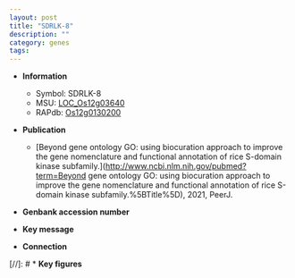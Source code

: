 ```yaml
---
layout: post
title: "SDRLK-8"
description: ""
category: genes
tags: 
---
```


* **Information**  
    + Symbol: SDRLK-8  
    + MSU: [LOC_Os12g03640](http://rice.uga.edu/cgi-bin/ORF_infopage.cgi?orf=LOC_Os12g03640)  
    + RAPdb: [Os12g0130200](https://rapdb.dna.affrc.go.jp/locus/?name=Os12g0130200)  

* **Publication**  
    + [Beyond gene ontology GO: using biocuration approach to improve the gene nomenclature and functional annotation of rice S-domain kinase subfamily.](http://www.ncbi.nlm.nih.gov/pubmed?term=Beyond gene ontology GO: using biocuration approach to improve the gene nomenclature and functional annotation of rice S-domain kinase subfamily.%5BTitle%5D), 2021, PeerJ.

* **Genbank accession number**  

* **Key message**  

* **Connection**  

[//]: # * **Key figures**  


